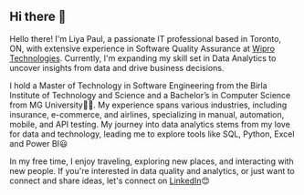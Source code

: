 ## Hi there 👋

Hello there! I'm Liya Paul, a passionate IT professional based in Toronto, ON, with extensive experience in Software Quality Assurance at [Wipro Technologies](https://www.wipro.com/). Currently, I'm expanding my skill set in Data Analytics to uncover insights from data and drive business decisions.

I hold a Master of Technology in Software Engineering from the Birla Institute of Technology and Science and a Bachelor’s in Computer Science from MG University👩‍🎓. My experience spans various industries, including insurance, e-commerce, and airlines, specializing in manual, automation, mobile, and API testing. My journey into data analytics stems from my love for data and technology, leading me to explore tools like SQL, Python, Excel and Power BI😃

In my free time, I enjoy traveling, exploring new places, and interacting with new people. If you're interested in data quality and analytics, or just want to connect and share ideas, let's connect on [LinkedIn](https://www.linkedin.com/in/liya-paul24/)😊
